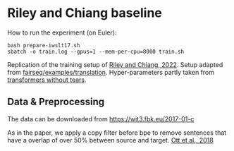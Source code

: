 # Riley and Chiang baseline

How to run the experiment (on Euler):

```
bash prepare-iwslt17.sh
sbatch -o train.log --gpus=1 --mem-per-cpu=8000 train.sh
```

Replication of the training setup of [Riley and Chiang, 2022](https://arxiv.org/abs/2210.10817).
Setup adapted from [fairseq/examples/translation](https://github.com/facebookresearch/fairseq/blob/main/examples/translation/prepare-iwslt17-multilingual.sh).
Hyper-parameters partly taken from [transformers without tears](https://github.com/darcey/transformers_without_tears).

## Data & Preprocessing

The data can be downloaded from https://wit3.fbk.eu/2017-01-c

As in the paper, we apply a copy filter before bpe to remove sentences that have a overlap of over 50% between source and target. [Ott et al., 2018](https://github.com/darcey/transformers_without_tears)

